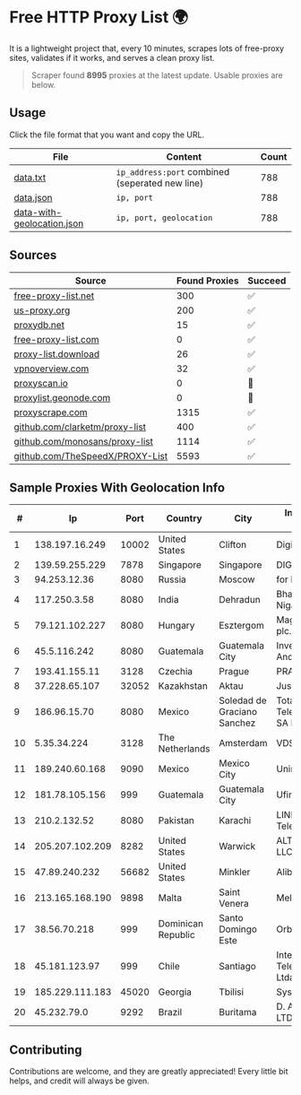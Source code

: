 
# Free HTTP Proxy List 🌍

It is a lightweight project that, every 10 minutes, scrapes lots of free-proxy sites, validates if it works, and serves a clean proxy list.


> Scraper found **8995** proxies at the latest update. Usable proxies are below.

## Usage

Click the file format that you want and copy the URL.


|File|Content|Count|
|----|-------|-----|
|[data.txt](https://raw.githubusercontent.com/themiralay/Proxy-List-World/master/data.txt)|`ip_address:port` combined (seperated new line)|788|
|[data.json](https://raw.githubusercontent.com/themiralay/Proxy-List-World/master/data.json)|`ip, port`|788|
|[data-with-geolocation.json](https://raw.githubusercontent.com/themiralay/Proxy-List-World/master/data-with-geolocation.json)|`ip, port, geolocation`|788|

## Sources

|Source|Found Proxies|Succeed|
|------|-------------|-------|
|[free-proxy-list.net](https://free-proxy-list.net)|300|✅|
|[us-proxy.org](https://www.us-proxy.org)|200|✅|
|[proxydb.net](http://proxydb.net)|15|✅|
|[free-proxy-list.com](https://free-proxy-list.com/?page=&port=&type%5B%5D=http&type%5B%5D=https&up_time=0&search=Search)|0|✅|
|[proxy-list.download](https://www.proxy-list.download/HTTP)|26|✅|
|[vpnoverview.com](https://vpnoverview.com/privacy/anonymous-browsing/free-proxy-servers)|32|✅|
|[proxyscan.io](https://www.proxyscan.io)|0|🚫|
|[proxylist.geonode.com](https://proxylist.geonode.com/api/proxy-list?limit=300&page=1&sort_by=lastChecked&sort_type=desc&protocols=http,https)|0|🚫|
|[proxyscrape.com](https://api.proxyscrape.com/v2/?request=displayproxies&protocol=http&timeout=10000&country=all&ssl=all&anonymity=all)|1315|✅|
|[github.com/clarketm/proxy-list](https://raw.githubusercontent.com/clarketm/proxy-list/master/proxy-list-raw.txt)|400|✅|
|[github.com/monosans/proxy-list](https://raw.githubusercontent.com/monosans/proxy-list/main/proxies/http.txt)|1114|✅|
|[github.com/TheSpeedX/PROXY-List](https://raw.githubusercontent.com/TheSpeedX/PROXY-List/master/http.txt)|5593|✅|


## Sample Proxies With Geolocation Info

|#|Ip|Port|Country|City|Internet Service Provider|
|-|--|----|-------|----|-------------------------|
|1|138.197.16.249|10002|United States|Clifton|DigitalOcean, LLC|
|2|139.59.255.229|7878|Singapore|Singapore|DIGITALOCEAN|
|3|94.253.12.36|8080|Russia|Moscow|for Flex Ltd|
|4|117.250.3.58|8080|India|Dehradun|Bharat Sanchar Nigam Ltd|
|5|79.121.102.227|8080|Hungary|Esztergom|Magyar Telekom plc.|
|6|45.5.116.242|8080|Guatemala|Guatemala City|Inversiones Grajeda Andrade S.A|
|7|193.41.155.11|3128|Czechia|Prague|PRAHA12.com s.r.o.|
|8|37.228.65.107|32052|Kazakhstan|Aktau|Jusan Mobile JSC|
|9|186.96.15.70|8080|Mexico|Soledad de Graciano Sanchez|Total Play Telecomunicaciones SA De CV|
|10|5.35.34.224|3128|The Netherlands|Amsterdam|VDSINA|
|11|189.240.60.168|9090|Mexico|Mexico City|Uninet S.A. de C.V.|
|12|181.78.105.156|999|Guatemala|Guatemala City|Ufinet Panama S.A.|
|13|210.2.132.52|8080|Pakistan|Karachi|LINKdotNET Telecom Limited|
|14|205.207.102.209|8282|United States|Warwick|ALTIUS Broadband, LLC|
|15|47.89.240.232|56682|United States|Minkler|Alibaba.com LLC|
|16|213.165.168.190|9898|Malta|Saint Venera|Melita plc|
|17|38.56.70.218|999|Dominican Republic|Santo Domingo Este|Orbitek SRL|
|18|45.181.123.97|999|Chile|Santiago|Interpit Telecomunicaciones Ltda|
|19|185.229.111.183|45020|Georgia|Tbilisi|Sysnet LLC|
|20|45.232.79.0|9292|Brazil|Buritama|D. A. F. BANSI & CIA LTDA|



## Contributing

Contributions are welcome, and they are greatly appreciated! Every
little bit helps, and credit will always be given.

